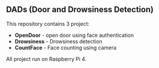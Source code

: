 ## DADs (Door and Drowsiness Detection)
This repository contains 3 project:
- **OpenDoor** - open door using face authentication
- **Drowsiness** - Drowsiness detection
- **CountFace** - Face counting using camera

All project run on Raspberry Pi 4.

